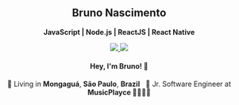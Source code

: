 <h2 align="center">
  Bruno Nascimento
</h2>

<p align="center">
  <b>JavaScript | Node.js | ReactJS | React Native</b>
</p>

<p align="center">
  <a
    href="https://www.linkedin.com/in/osvaldokalvaitir" 
    alt="LinkedIn"
    target="blank"
  >
    <img src="https://img.shields.io/badge/-LinkedIn-584153?style=for-the-badge&logo=Linkedin&logoColor=white" />
  </a>
  <a
    href="https://github.com/osvaldokalvaitir"
    alt="GitHub"
    target="blank"
  >
    <img src="https://img.shields.io/badge/-GitHub-584153?style=for-the-badge&logo=Github&logoColor=white" />
  </a>
</p>

<h4 align="center">
  Hey, I'm Bruno! 👋
</h4>
<p align="center">
  📌 Living in <b>Mongaguá</b>, <b>São Paulo</b>, <b>Brazil</b> &nbsp; 💼 Jr. Software Engineer at <b>MusicPlayce 👨🏻‍💻🎵</b>
</p>
